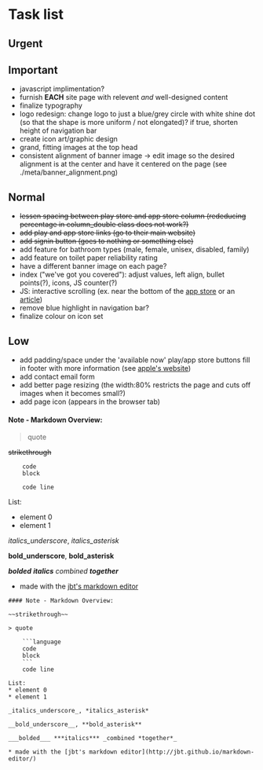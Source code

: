 # Task list



## Urgent


## Important
* javascript implimentation?
* furnish __EACH__ site page with relevent *and* well-designed content
* finalize typography
* logo redesign: change logo to just a blue/grey circle with white shine dot (so that the shape is more uniform / not elongated)? if true, shorten height of navigation bar
* create icon art/graphic design
* grand, fitting images at the top head
* consistent alignment of banner image -> edit image so the desired alignment is at the center and have it centered on the page (see ./meta/banner_alignment.png)


## Normal
* ~~lessen spacing between play store and app store column (rededucing percentage in column_double class does not work?)~~
* ~~add play and app store links (go to their main website)~~
* ~~add signin button (goes to nothing or something else)~~
* add feature for bathroom types (male, female, unisex, disabled, family)
* add feature on toilet paper reliability rating
* have a different banner image on each page?
* index ("we've got you covered"): adjust values, left align, bullet points(?), icons, JS counter(?)
* JS: interactive scrolling (ex. near the bottom of the [app store](https://www.apple.com/ca/ios/app-store/) or an [article](http://www.abc.net.au/news/2017-10-16/north-korea-missile-range-map/8880894))
* remove blue highlight in navigation bar?
* finalize colour on icon set


## Low
* add padding/space under the 'available now' play/app store buttons
fill in footer with more information (see [apple's website](apple.com/ca/))
* add contact email form
* add better page resizing (the width:80% restricts the page and cuts off images when it becomes small?)
* add page icon (appears in the browser tab)



#### Note - Markdown Overview:

> quote

~~strikethrough~~

```language
	code
	block
```
		code line

List:
* element 0
* element 1

_italics_underscore_, *italics_asterisk*

__bold_underscore__, **bold_asterisk**

___bolded___ ***italics*** _combined **together**_

* made with the [jbt's markdown editor](http://jbt.github.io/markdown-editor/)

```
#### Note - Markdown Overview:

~~strikethrough~~

> quote

	```language
	code
	block
	```
	code line

List:
* element 0
* element 1

_italics_underscore_, *italics_asterisk*

__bold_underscore__, **bold_asterisk**

___bolded___ ***italics*** _combined *together*_

* made with the [jbt's markdown editor](http://jbt.github.io/markdown-editor/)

```